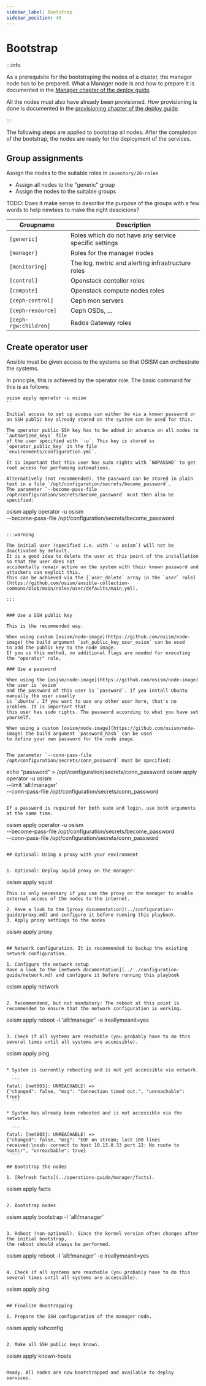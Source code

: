 ```yaml
---
sidebar_label: Bootstrap
sidebar_position: 40
---
```


# Bootstrap

:::info

As a prerequisite for the bootstraping the nodes of a cluster, the manager node has to be
prepared. What a Manager node is and how to prepare it is documented in the
[Manager chapter of the deploy guide](./manager.md).

All the nodes must also have already been provisioned. How provisioning is done
is documented in the [provisioning chapter of the deploy guide](./provisioning.md).

:::

The following steps are applied to bootstrap all nodes. After the completion of the bootstrap,
the nodes are ready for the deployment of the services.


## Group assignments

Assign the nodes to the suitable roles in `inventory/20-roles`

* Assign all nodes to the "generic" group
* Assign the nodes to the suitable groups


TODO: Does it make sense to describe the purpose of the groups with a few words to
help newbies to make the right descicions?

| Groupname             | Description                                           |
|-----------------------|-------------------------------------------------------|
| `[generic]`           | Roles which do not have any service specific settings |
| `[manager]`           | Roles for the manager nodes                           |
| `[monitoring]`        | The log, metric and alerting infrastructure roles     |
| `[control]`           | Openstack contoller roles                             |
| `[compute]`           | Openstack compute nodes roles                         |
| `[ceph-control]`      | Ceph mon servers                                      |
| `[ceph-resource]`     | Ceph OSDs, ...                                        |
| `[ceph-rgw:children]` | Rados Gateway roles                                   |


## Create operator user

Ansible must be given access to the systems so that OSISM can orchestrate the systems.

In principle, this is achieved by the operator role. The basic command for this is as follows:
```
osism apply operator -u osism
``

Initial access to set up access can either be via a known password or an SSH public key already stored on the system can be used for this.

The operator public SSH key has to be added in advance on all nodes to `authorized_keys` file
of the user specified with `-u`. This key is stored as `operator_public_key` in the file
`environments/configuration.yml`.

It is important that this user has sudo rights with `NOPASSWD` to get root access for perfoming automations.

Alternatively (not recommended), the password can be stored in plain text in a file `/opt/configuration/secrets/become_password`.
The parameter `--become-pass-file /opt/configuration/secrets/become_password` must then also be specified:

```
osism apply operator -u osism \
   --become-pass-file /opt/configuration/secrets/become_password
```

:::warning

The initial user (specified i.e. with `-u osism`) will not be deactivated by default.
It is a good idea to delete the user at this point of the installation so that the user does not
accidentally remain active on the system with their known password and attackers can exploit this.
This can be achieved via the [`user_delete` array in the `user` role](https://github.com/osism/ansible-collection-commons/blob/main/roles/user/defaults/main.yml).

:::


### Use a SSH public key

This is the recommended way.

When using custom [osism/node-image](https://github.com/osism/node-image) the build argument `ssh_public_key_user_osism` can be used
to add the public key to the node image.
If you us this method, no additional flags are needed for executing the "operator" role.

### Use a password

When using the [osism/node-image](https://github.com/osism/node-image) the user is `osism`
and the password of this user is `password`. If you install Ubuntu manually the user usually
is `ubuntu`. If you want to use any other user here, that's no problem. It is important that
this user has sudo rights. The password according to what you have set yourself.

When using a custom [osism/node-image](https://github.com/osism/node-image) the build argument `password_hash` can be used
to define your own password for the node image.


The parameter `--conn-pass-file /opt/configuration/secrets/conn_password` must be specified:

```
echo "password" > /opt/configuration/secrets/conn_password
osism apply operator -u osism \
  --limit 'all:!manager' \
  --conn-pass-file /opt/configuration/secrets/conn_password
```

If a password is required for both sudo and login, use both arguments at the same time.

```
osism apply operator -u osism \
   --become-pass-file /opt/configuration/secrets/become_password \
   --conn-pass-file /opt/configuration/secrets/conn_password
```

## Optional: Using a proxy with your environment


1. Optional: Deploy squid proxy on the manager:
   ```
   osism apply squid
   ```
   This is only necessary if you use the proxy on the manager to enable external access of the nodes to the internet.

2. Have a look to the [proxy documentation](../configuration-guide/proxy.md) and configure it before running this playbook.
3. Apply proxy settings to the nodes
   ```
   osism apply proxy
   ```

## Network configuration. It is recommended to backup the existing network configuration.

1. Configure the network setup
   Have a look to the [network documentation](../../configuration-guide/network.md) and configure it before running this playbook
   ```
   osism apply network
   ```

2. Recommendend, but not mandatory: The reboot at this point is recommended to ensure that the network configuration is working.

   ```
   osism apply reboot -l 'all:!manager' -e ireallymeanit=yes
   ```

3. Check if all systems are reachable (you probably have to do this several times until all systems are accessible).

   ```
   osism apply ping
   ```

   * System is currently rebooting and is not yet accessible via network.

     ```
fatal: [net003]: UNREACHABLE! =>
{"changed": false, "msg": "Connection timed out.", "unreachable": true}
     ```

   * System has already been rebooted and is not accessible via the network.

     ```
fatal: [net003]: UNREACHABLE! =>
{"changed": false, "msg": "EOF on stream; last 100 lines received:\nssh: connect to host 10.15.0.33 port 22: No route to host\r", "unreachable": true}
     ```

## Bootstrap the nodes

1. [Refresh facts](../operations-guide/manager/facts).

   ```
   osism apply facts
   ```

2. Bootstrap nodes

   ```
   osism apply bootstrap -l 'all:!manager'
   ```

3. Reboot (non-optional). Since the kernel version often changes after the initial bootstrap,
   the reboot should always be performed.

   ```
   osism apply reboot -l 'all:!manager' -e ireallymeanit=yes
   ```

4. Check if all systems are reachable (you probably have to do this several times until all systems are accessible).

   ```
   osism apply ping
   ```

## Finalize Boostrapping

1. Prepare the SSH configuration of the manager node.

   ```
   osism apply sshconfig
   ```

2. Make all SSH public keys known.

   ```
   osism apply known-hosts
   ```

Ready. All nodes are now bootstrapped and available to deploy services.
